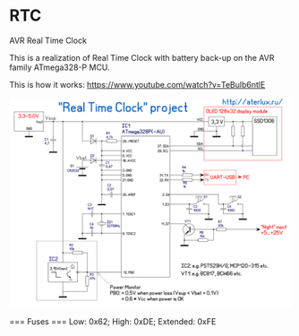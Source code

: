 # RTC
AVR Real Time Clock

This is a realization of Real Time Clock with battery back-up on the AVR family ATmega328-P MCU.

This is how it works: https://www.youtube.com/watch?v=TeBulb6ntlE

![Schematics](https://raw.githubusercontent.com/AterLux/RTC/master/rtc_schematics.gif)

=== Fuses ===
Low: 0x62;
High: 0xDE;
Extended: 0xFE
